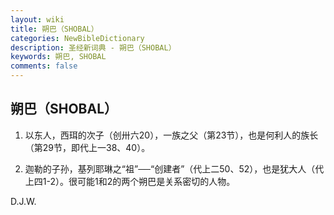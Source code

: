 ```yaml
---
layout: wiki
title: 朔巴（SHOBAL）
categories: NewBibleDictionary
description: 圣经新词典 - 朔巴（SHOBAL）
keywords: 朔巴, SHOBAL
comments: false
---
```


## 朔巴（SHOBAL）

1. 以东人，西珥的次子（创卅六20），一族之父（第23节），也是何利人的族长（第29节，即代上一38、40）。

2. 迦勒的子孙，基列耶琳之“祖”──“创建者”（代上二50、52），也是犹大人（代上四1-2）。很可能1和2的两个朔巴是关系密切的人物。

D.J.W.








